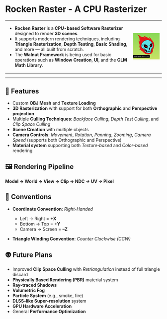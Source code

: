 # Rocken Raster - A CPU Rasterizer

<table>
<tr>
<td valign="top">

* **Rocken Raster** is a **CPU-based Software Rasterizer** designed to render **3D scenes**.
* It supports modern rendering techniques, including **Triangle Rasterization**, **Depth Testing**, **Basic Shading**, and more — all built from scratch.
* The **Walnut Framework** is being used for basic operations such as **Window Creation**, **UI**, and the **GLM Math Library**.

</td>
<td>
<img src="Assets/logo.png" alt="Rocken Raster Logo" width="260"/>
</td>
</tr>
</table>

---

## 🐉 Features

- Custom **OBJ Mesh** and **Texture Loading**  
- **3D Rasterization** with support for both **Orthographic** and **Perspective projection**  
- Multiple **Culling Techniques**: *Backface Culling*, *Depth Test Culling*, and *Clip Space Culling*  
- **Scene Creation** with multiple objects  
- **Camera Controls**: *Movement*, *Rotation*, *Panning*, *Zooming*, *Camera Speed* (supports both Orthographic and Perspective)  
- **Material system** supporting both *Texture-based* and *Color-based* rendering

## 🖼️ Rendering Pipeline

**Model → World → View → Clip → NDC → UV → Pixel**

## 🧭 Conventions

- **Coordinate Convention**: *Right-Handed*  
   - Left → Right = **+X**  
   - Bottom → Top = **+Y**  
   - Camera → Screen = **–Z**  

- **Triangle Winding Convention**: *Counter Clockwise (CCW)*

## 👽 Future Plans

- Improved **Clip Space Culling** with *Retriangulation* instead of full triangle discard  
- **Physically Based Rendering (PBR)** material system  
- **Ray-traced Shadows**  
- **Volumetric Fog**  
- **Particle System** (e.g., smoke, fire)  
- **DLSS-like Super-resolution** system  
- **GPU Hardware Acceleration**  
- General **Performance Optimization**
